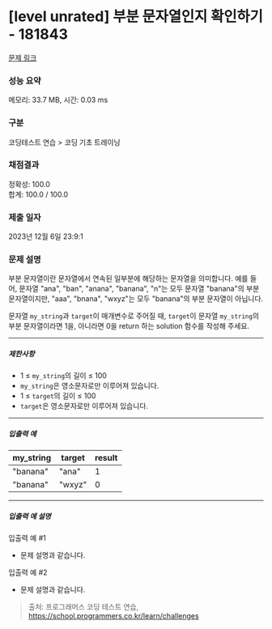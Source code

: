 # [level unrated] 부분 문자열인지 확인하기 - 181843 

[문제 링크](https://school.programmers.co.kr/learn/courses/30/lessons/181843?language=javascript) 

### 성능 요약

메모리: 33.7 MB, 시간: 0.03 ms

### 구분

코딩테스트 연습 > 코딩 기초 트레이닝

### 채점결과

정확성: 100.0<br/>합계: 100.0 / 100.0

### 제출 일자

2023년 12월 6일 23:9:1

### 문제 설명

<p>부분 문자열이란 문자열에서 연속된 일부분에 해당하는 문자열을 의미합니다. 예를 들어, 문자열 "ana", "ban", "anana", "banana", "n"는 모두 문자열 "banana"의 부분 문자열이지만, "aaa", "bnana", "wxyz"는 모두 "banana"의 부분 문자열이 아닙니다.</p>

<p>문자열 <code>my_string</code>과 <code>target</code>이 매개변수로 주어질 때, <code>target</code>이 문자열 <code>my_string</code>의 부분 문자열이라면 1을, 아니라면 0을 return 하는 solution 함수를 작성해 주세요.</p>

<hr>

<h5>제한사항</h5>

<ul>
<li>1 ≤ <code>my_string</code>의 길이 ≤ 100</li>
<li><code>my_string</code>은 영소문자로만 이루어져 있습니다.</li>
<li>1 ≤ <code>target</code>의 길이 ≤ 100</li>
<li><code>target</code>은 영소문자로만 이루어져 있습니다.</li>
</ul>

<hr>

<h5>입출력 예</h5>
<table class="table">
        <thead><tr>
<th>my_string</th>
<th>target</th>
<th>result</th>
</tr>
</thead>
        <tbody><tr>
<td>"banana"</td>
<td>"ana"</td>
<td>1</td>
</tr>
<tr>
<td>"banana"</td>
<td>"wxyz"</td>
<td>0</td>
</tr>
</tbody>
      </table>
<hr>

<h5>입출력 예 설명</h5>

<p>입출력 예 #1</p>

<ul>
<li>문제 설명과 같습니다.</li>
</ul>

<p>입출력 예 #2</p>

<ul>
<li>문제 설명과 같습니다.</li>
</ul>


> 출처: 프로그래머스 코딩 테스트 연습, https://school.programmers.co.kr/learn/challenges